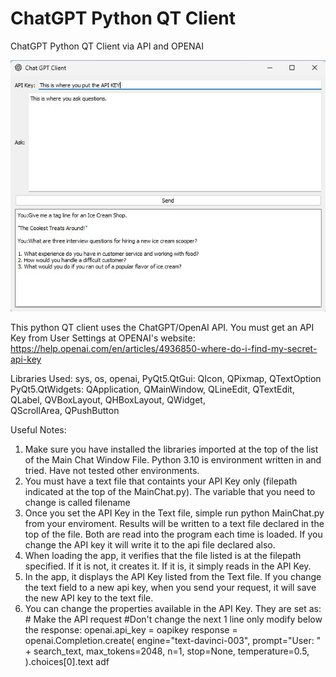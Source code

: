 # ChatGPT Python QT Client
ChatGPT Python QT Client via API and OPENAI

<img src="https://raw.githubusercontent.com/nicarley/ChatGPTPythonQTClient/main/chatgptclient.jpg" />

This python QT client uses the ChatGPT/OpenAI API.  You must get an API Key from User Settings at OPENAI's website:
https://help.openai.com/en/articles/4936850-where-do-i-find-my-secret-api-key


Libraries Used:
sys, os, openai, 
PyQt5.QtGui: QIcon, QPixmap, QTextOption
PyQt5.QtWidgets: QApplication, QMainWindow, QLineEdit, QTextEdit, QLabel, QVBoxLayout, QHBoxLayout, QWidget, \
    QScrollArea, QPushButton

Useful Notes:
1.  Make sure you have installed the libraries imported at the top of the list of the Main Chat Window File. Python 3.10 is environment written in and tried.  Have not tested other environments. 
2.  You must have a text file that containts your API Key only (filepath indicated at the top of the MainChat.py).  The variable that you need to change is called filename
3.  Once you set the API Key in the Text file, simple run python MainChat.py from your enviroment.  Results will be written to a text file declared in the top of the file.  Both are read into the program each time is loaded.  If you change the API key it will write it to the api file declared also.
4.  When loading the app, it verifies that the file listed is at the filepath specified.  If it is not, it creates it.  If it is, it simply reads in the API Key.
5.  In the app, it displays the API Key listed from the Text file.  If you change the text field to a new api key, when you send your request, it will save the new API key to the text file.  
6.  You can change the properties available in the API Key.  They are set as:          
        # Make the API request
        #Don't change the next 1 line only modify below the response:
        openai.api_key = oapikey
        response = openai.Completion.create(
            engine="text-davinci-003",
            prompt="User: " + search_text,
            max_tokens=2048,
            n=1,
            stop=None,
            temperature=0.5,
        ).choices[0].text
adf
